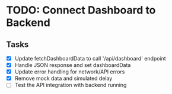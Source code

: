# TODO: Connect Dashboard to Backend

## Tasks
- [x] Update fetchDashboardData to call '/api/dashboard' endpoint
- [x] Handle JSON response and set dashboardData
- [x] Update error handling for network/API errors
- [x] Remove mock data and simulated delay
- [ ] Test the API integration with backend running
